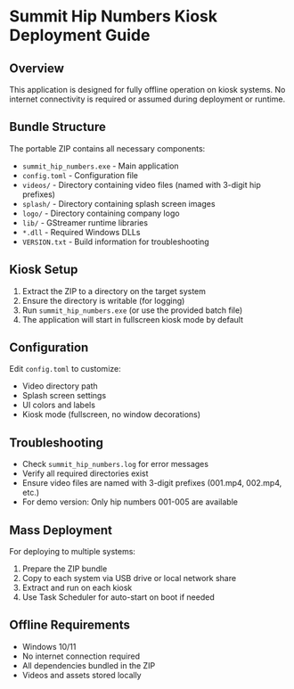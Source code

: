# Summit Hip Numbers Kiosk Deployment Guide

## Overview
This application is designed for fully offline operation on kiosk systems. No internet connectivity is required or assumed during deployment or runtime.

## Bundle Structure
The portable ZIP contains all necessary components:
- `summit_hip_numbers.exe` - Main application
- `config.toml` - Configuration file
- `videos/` - Directory containing video files (named with 3-digit hip prefixes)
- `splash/` - Directory containing splash screen images
- `logo/` - Directory containing company logo
- `lib/` - GStreamer runtime libraries
- `*.dll` - Required Windows DLLs
- `VERSION.txt` - Build information for troubleshooting

## Kiosk Setup
1. Extract the ZIP to a directory on the target system
2. Ensure the directory is writable (for logging)
3. Run `summit_hip_numbers.exe` (or use the provided batch file)
4. The application will start in fullscreen kiosk mode by default

## Configuration
Edit `config.toml` to customize:
- Video directory path
- Splash screen settings
- UI colors and labels
- Kiosk mode (fullscreen, no window decorations)

## Troubleshooting
- Check `summit_hip_numbers.log` for error messages
- Verify all required directories exist
- Ensure video files are named with 3-digit prefixes (001.mp4, 002.mp4, etc.)
- For demo version: Only hip numbers 001-005 are available

## Mass Deployment
For deploying to multiple systems:
1. Prepare the ZIP bundle
2. Copy to each system via USB drive or local network share
3. Extract and run on each kiosk
4. Use Task Scheduler for auto-start on boot if needed

## Offline Requirements
- Windows 10/11
- No internet connection required
- All dependencies bundled in the ZIP
- Videos and assets stored locally